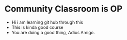 # Community Classroom is OP

- Hi i am learning git hub through this
- This is kinda good course 
- You are doing a good thing, Adios Amigo.

